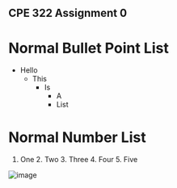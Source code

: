 ## CPE 322 Assignment 0

# Normal Bullet Point List
- Hello
  - This
    - Is
      - A
      - List
# Normal Number List
1. One
   2. Two
   3. Three
      4. Four
      5. Five


![image](https://github.com/juchen3637/CPE-322/assets/103432641/db0b906b-79b0-46c3-a42c-266f4bde3e2f)

